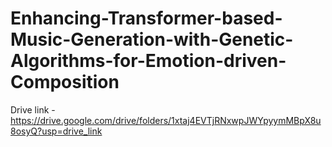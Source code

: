 # Enhancing-Transformer-based-Music-Generation-with-Genetic-Algorithms-for-Emotion-driven-Composition
Drive link - https://drive.google.com/drive/folders/1xtaj4EVTjRNxwpJWYpyymMBpX8u8osyQ?usp=drive_link
